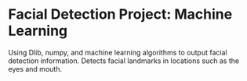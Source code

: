 # Facial Detection Project: Machine Learning
Using Dlib, numpy, and machine learning algorithms to output facial detection information. Detects facial landmarks in locations such as the eyes and mouth.
